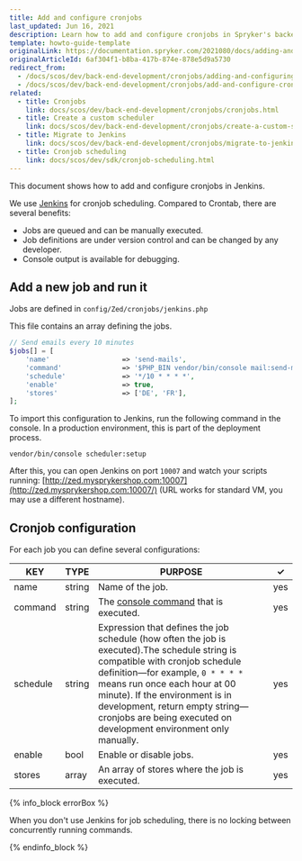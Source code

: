 ```yaml
---
title: Add and configure cronjobs
last_updated: Jun 16, 2021
description: Learn how to add and configure cronjobs in Spryker's backend for automating tasks. Optimize your ecommerce platform's operations with effective cronjob management.
template: howto-guide-template
originalLink: https://documentation.spryker.com/2021080/docs/adding-and-configuring-cronjob
originalArticleId: 6af304f1-b8ba-417b-874e-878e5d9a5730
redirect_from:
  - /docs/scos/dev/back-end-development/cronjobs/adding-and-configuring-cronjobs.html
  - /docs/scos/dev/back-end-development/cronjobs/add-and-configure-cronjobs.html
related:
  - title: Cronjobs
    link: docs/scos/dev/back-end-development/cronjobs/cronjobs.html
  - title: Create a custom scheduler
    link: docs/scos/dev/back-end-development/cronjobs/create-a-custom-scheduler.html
  - title: Migrate to Jenkins
    link: docs/scos/dev/back-end-development/cronjobs/migrate-to-jenkins.html
  - title: Cronjob scheduling
    link: docs/scos/dev/sdk/cronjob-scheduling.html
---
```


This document shows how to add and configure cronjobs in Jenkins.

We use [Jenkins](https://jenkins-ci.org/) for cronjob scheduling. Compared to Crontab, there are several benefits:

* Jobs are queued and can be manually executed.
* Job definitions are under version control and can be changed by any developer.
* Console output is available for debugging.

## Add a new job and run it

Jobs are defined in `config/Zed/cronjobs/jenkins.php`

This file contains an array defining the jobs.

```php
// Send emails every 10 minutes
$jobs[] = [
    'name'                  => 'send-mails',
    'command'               => '$PHP_BIN vendor/bin/console mail:send-mail',
    'schedule'              => '*/10 * * * *',
    'enable'                => true,
    'stores'                => ['DE', 'FR'],
];
```

To import this configuration to Jenkins, run the following command in the console. In a production environment, this is part of the deployment process.

`vendor/bin/console scheduler:setup`

After this, you can open Jenkins on port `10007` and watch your scripts running: [http://zed.mysprykershop.com:10007](http://zed.mysprykershop.com:10007/) (URL works for standard VM, you may use a different hostname).

## Cronjob configuration

For each job you can define several configurations:

| KEY                   | TYPE   | PURPOSE                                                      | ✓ |
| --------------------- | ------ | ------------------------------------------------------------ | --------- |
| name                  | string | Name of the job.                                              | yes       |
| command               | string | The [console command](/docs/dg/dev/backend-development/console-commands/implement-console-commands.html) that is executed. | yes       |
| schedule              | string | Expression that defines the job schedule (how often the job is executed).The schedule string is compatible with cronjob schedule definition—for example, `0 * * * *` means run once each hour at 00 minute). If the environment is in development, return empty string—cronjobs are being executed on development environment only manually. | yes       |
| enable                | bool   | Enable or disable jobs.                                          | yes       |
| stores                | array  | An array of stores where the job is executed.                | yes       |

{% info_block errorBox %}

When you don't use Jenkins for job scheduling, there is no locking between concurrently running commands.

{% endinfo_block %}
